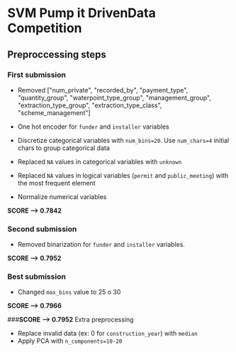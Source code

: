 # SVM Pump it DrivenData Competition

## Preproccessing steps

### First submission

- Removed ["num_private", "recorded_by", "payment_type", "quantity_group", "waterpoint_type_group",
                  "management_group", "extraction_type_group", "extraction_type_class", "scheme_management"]

- One hot encoder for `funder` and `installer` variables

- Discretize categorical variables with `num_bins=20`. Use `num_chars=4` initial chars to group categorical data

- Replaced `NA` values in categorical variables with `unknown`

- Replaced `NA` values in logical variables (`permit` and `public_meeting`) with the most frequent element

- Normalize numerical variables

**SCORE --> 0.7842**

### Second submission

- Removed binarization for `funder` and `installer` variables.

**SCORE --> 0.7952**

### Best submission

- Changed `max_bins` value to 25 o 30

**SCORE --> 0.7966**

###**SCORE --> 0.7952** Extra preprocessing

- Replace invalid data (ex: 0 for `construction_year`) with `median`
- Apply PCA with `n_components=10-20`







